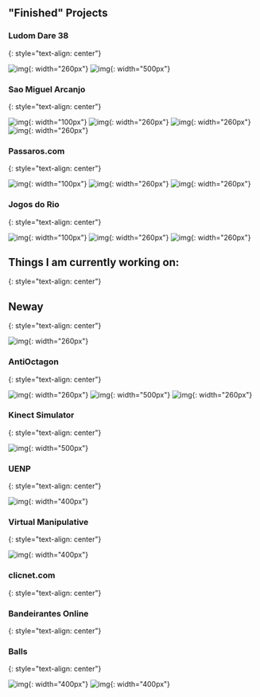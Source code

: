 ## "Finished" Projects


### Ludom Dare 38 
{: style="text-align: center"}

![img](/images/ld.gif){: width="260px"}
![img](/images/ld38_2.gif){: width="500px"}

### Sao Miguel Arcanjo 
{: style="text-align: center"}

![img](/images/sma0.webp){: width="100px"}
![img](/images/sma1.webp){: width="260px"}
![img](/images/sma2.webp){: width="260px"}
![img](/images/sma3.webp){: width="260px"}

### Passaros.com 
{: style="text-align: center"}

![img](/images/pas0.webp){: width="100px"}
![img](/images/pas1.webp){: width="260px"}
![img](/images/pas2.webp){: width="260px"}
  
  
### Jogos do Rio 
{: style="text-align: center"}

![img](/images/rio0.webp){: width="100px"}
![img](/images/rio1.webp){: width="260px"}
![img](/images/rio2.webp){: width="260px"}


## Things I am currently working on: 
{: style="text-align: center"}

## Neway 
{: style="text-align: center"}

![img](/images/neway1.PNG){: width="260px"}


### AntiOctagon 
{: style="text-align: center"}

![img](/images/octa1.PNG){: width="260px"}
![img](/images/octa2.gif){: width="500px"}
![img](/images/octa3.PNG){: width="260px"}


### Kinect Simulator 
{: style="text-align: center"}

![img](/images/sim.JPG){: width="500px"}

### UENP 
{: style="text-align: center"}

![img](/images/uenp.jpeg){: width="400px"}

### Virtual Manipulative 
{: style="text-align: center"}

![img](/images/virtual.gif){: width="400px"}


### clicnet.com 
{: style="text-align: center"}

### Bandeirantes Online 
{: style="text-align: center"}

### Balls 
{: style="text-align: center"}

![img](/images/balls1.PNG){: width="400px"}
![img](/images/balls2.gif){: width="400px"}

